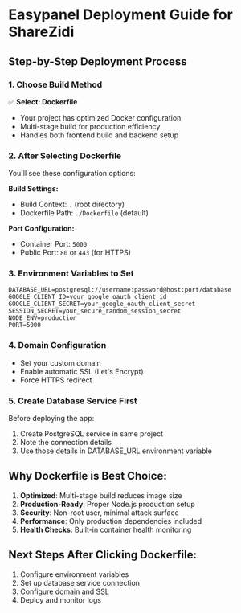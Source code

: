 # Easypanel Deployment Guide for ShareZidi

## Step-by-Step Deployment Process

### 1. Choose Build Method
✅ **Select: Dockerfile** 
- Your project has optimized Docker configuration
- Multi-stage build for production efficiency
- Handles both frontend build and backend setup

### 2. After Selecting Dockerfile
You'll see these configuration options:

**Build Settings:**
- Build Context: `.` (root directory)
- Dockerfile Path: `./Dockerfile` (default)

**Port Configuration:**
- Container Port: `5000`
- Public Port: `80` or `443` (for HTTPS)

### 3. Environment Variables to Set
```
DATABASE_URL=postgresql://username:password@host:port/database
GOOGLE_CLIENT_ID=your_google_oauth_client_id  
GOOGLE_CLIENT_SECRET=your_google_oauth_client_secret
SESSION_SECRET=your_secure_random_session_secret
NODE_ENV=production
PORT=5000
```

### 4. Domain Configuration
- Set your custom domain
- Enable automatic SSL (Let's Encrypt)
- Force HTTPS redirect

### 5. Create Database Service First
Before deploying the app:
1. Create PostgreSQL service in same project
2. Note the connection details
3. Use those details in DATABASE_URL environment variable

## Why Dockerfile is Best Choice:

1. **Optimized**: Multi-stage build reduces image size
2. **Production-Ready**: Proper Node.js production setup
3. **Security**: Non-root user, minimal attack surface
4. **Performance**: Only production dependencies included
5. **Health Checks**: Built-in container health monitoring

## Next Steps After Clicking Dockerfile:
1. Configure environment variables
2. Set up database service connection
3. Configure domain and SSL
4. Deploy and monitor logs